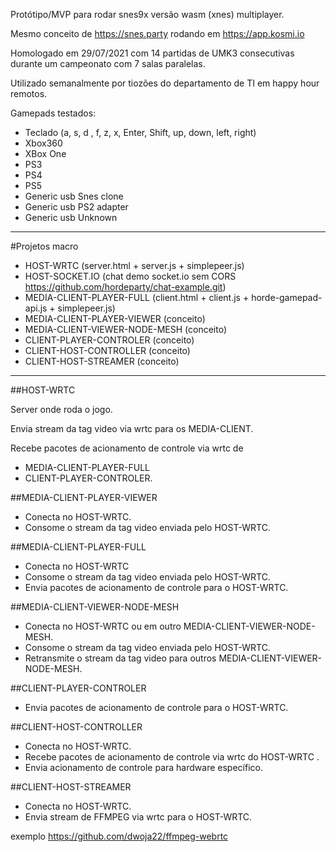Protótipo/MVP para rodar snes9x versão wasm (xnes) multiplayer.

Mesmo conceito de https://snes.party rodando em https://app.kosmi.io

Homologado em 29/07/2021 com 14 partidas de UMK3 consecutivas durante um campeonato com 7 salas paralelas.

Utilizado semanalmente por tiozões do departamento de TI em happy hour remotos.

Gamepads testados:

- Teclado (a, s, d , f, z, x, Enter, Shift, up, down, left, right)
- Xbox360
- XBox One
- PS3
- PS4
- PS5
- Generic usb Snes clone
- Generic usb PS2 adapter
- Generic usb Unknown

---

#Projetos macro

- HOST-WRTC (server.html + server.js + simplepeer.js)
- HOST-SOCKET.IO (chat demo socket.io sem CORS https://github.com/hordeparty/chat-example.git)
- MEDIA-CLIENT-PLAYER-FULL (client.html + client.js + horde-gamepad-api.js + simplepeer.js)
- MEDIA-CLIENT-PLAYER-VIEWER (conceito)
- MEDIA-CLIENT-VIEWER-NODE-MESH (conceito)
- CLIENT-PLAYER-CONTROLER (conceito)
- CLIENT-HOST-CONTROLLER (conceito)
- CLIENT-HOST-STREAMER (conceito)

---

##HOST-WRTC

Server onde roda o jogo.

Envia stream da tag video via wrtc para os MEDIA-CLIENT.

Recebe pacotes de acionamento de controle via wrtc de 

- MEDIA-CLIENT-PLAYER-FULL
- CLIENT-PLAYER-CONTROLER.

##MEDIA-CLIENT-PLAYER-VIEWER

- Conecta no HOST-WRTC.
- Consome o stream da tag video enviada pelo HOST-WRTC.

##MEDIA-CLIENT-PLAYER-FULL

- Conecta no HOST-WRTC
- Consome o stream da tag video enviada pelo HOST-WRTC.
- Envia pacotes de acionamento de controle para o HOST-WRTC.

##MEDIA-CLIENT-VIEWER-NODE-MESH

- Conecta no HOST-WRTC ou em outro MEDIA-CLIENT-VIEWER-NODE-MESH.
- Consome o stream da tag video enviada pelo HOST-WRTC.
- Retransmite o stream da tag video para outros MEDIA-CLIENT-VIEWER-NODE-MESH.

##CLIENT-PLAYER-CONTROLER

- Envia pacotes de acionamento de controle para o HOST-WRTC.

##CLIENT-HOST-CONTROLLER

- Conecta no HOST-WRTC.
- Recebe pacotes de acionamento de controle via wrtc do HOST-WRTC .
- Envia acionamento de controle para hardware específico.

##CLIENT-HOST-STREAMER

- Conecta no HOST-WRTC.
- Envia stream de FFMPEG via wrtc para o HOST-WRTC.

exemplo https://github.com/dwoja22/ffmpeg-webrtc
